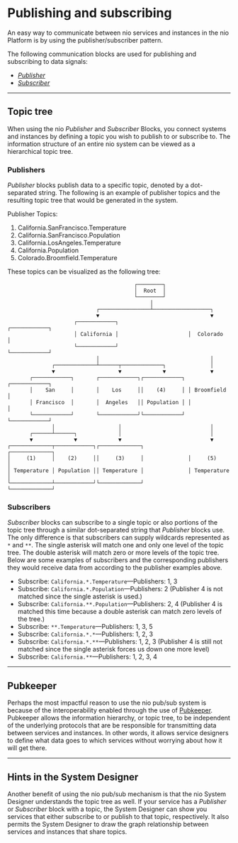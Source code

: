 # Publishing and subscribing

An easy way to communicate between nio services and instances in the nio Platform is by using the publisher/subscriber pattern.

The following communication blocks are used for publishing and subscribing to data signals:
* [_Publisher_](https://blocks.n.io/Publisher)
* [_Subscriber_](https://blocks.n.io/Subscriber)

---

## Topic tree

When using the nio _Publisher_ and _Subscriber_ Blocks, you connect systems and instances by defining a topic you wish to publish to or subscribe to. The information structure of an entire nio system can be viewed as a hierarchical topic tree.

### Publishers

_Publisher_ blocks publish data to a specific topic, denoted by a dot-separated string. The following is an example of publisher topics and the resulting topic tree that would be generated in the system.

Publisher Topics:

1. California.SanFrancisco.Temperature
2. California.SanFrancisco.Population
3. California.LosAngeles.Temperature
4. California.Population
5. Colorado.Broomfield.Temperature

These topics can be visualized as the following tree:

```
                                        ┌────────┐
                                        │  Root  │
                                        └────────┘
                                             │
                            ┌────────────────┴──────────────────┐
                            ▼                                   ▼
                     ┌────────────┐                      ┌────────────┐
                     │ California │                      │  Colorado  │
                     └────────────┘                      └────────────┘
                            │                                   │
              ┌─────────────┴──────┬─────────────┐              │
              ▼                    ▼             ▼              ▼
       ┌────────────┐       ┌────────────┐┌────────────┐ ┌────────────┐
       │    San     │       │    Los     ││    (4)     │ │ Broomfield │
       │ Francisco  │       │  Angeles   ││ Population │ │            │
       └────────────┘       └────────────┘└────────────┘ └────────────┘
              │                    │                            │
       ┌──────┴──────┐             │                            │
       ▼             ▼             ▼                            ▼
┌─────────────┬────────────┐┌─────────────┐              ┌─────────────┐
│     (1)     │    (2)     ││     (3)     │              │     (5)     │
│ Temperature │ Population ││ Temperature │              │ Temperature │
└─────────────┴────────────┘└─────────────┘              └─────────────┘
```

### Subscribers

_Subscriber_ blocks can subscribe to a single topic or also portions of the topic tree through a similar dot-separated string that _Publisher_ blocks use. The only difference is that subscribers can supply wildcards represented as `*` and `**`. The single asterisk will match one and only one level of the topic tree. The double asterisk will match zero or more levels of the topic tree. Below are some examples of subscribers and the corresponding publishers they would receive data from according to the publisher examples above.

* Subscribe: `California.*.Temperature`—Publishers: 1, 3
* Subscribe: `California.*.Population`—Publishers: 2 (Publisher 4 is not matched since the single asterisk is used.)
* Subscribe: `California.**.Population`—Publishers: 2, 4 (Publisher 4 is matched this time because a double asterisk can match zero levels of the tree.)
* Subscribe: `**.Temperature`—Publishers: 1, 3, 5
* Subscribe: `California.*.*`—Publishers: 1, 2, 3
* Subscribe: `California.*.**`—Publishers: 1, 2, 3 (Publisher 4 is still not matched since the single asterisk forces us down one more level)
* Subscribe: `California.**`—Publishers: 1, 2, 3, 4

---

## <span class="allow-caps">Pubkeeper</span>

Perhaps the most impactful reason to use the nio pub/sub system is because of the interoperability enabled through the use of [Pubkeeper](/pubkeeper/README.md). Pubkeeper allows the information hierarchy, or topic tree, to be independent of the underlying protocols that are be responsible for transmitting data between services and instances. In other words, it allows service designers to define what data goes to which services without worrying about how it will get there.

---

## Hints in the <span class="allow-caps">System Designer</span>

Another benefit of using the nio pub/sub mechanism is that the nio System Designer understands the topic tree as well. If your service has a _Publisher_ or _Subscriber_ block with a topic, the System Designer can show you services that either subscribe to or publish to that topic, respectively. It also permits the System Designer to draw the graph relationship between services and instances that share topics.
